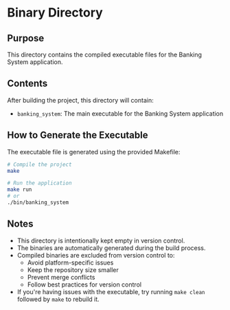 # Binary Directory

## Purpose
This directory contains the compiled executable files for the Banking System application.

## Contents
After building the project, this directory will contain:
- `banking_system`: The main executable for the Banking System application

## How to Generate the Executable
The executable file is generated using the provided Makefile:

```bash
# Compile the project
make

# Run the application
make run
# or
./bin/banking_system
```

## Notes
- This directory is intentionally kept empty in version control.
- The binaries are automatically generated during the build process.
- Compiled binaries are excluded from version control to:
  - Avoid platform-specific issues
  - Keep the repository size smaller
  - Prevent merge conflicts
  - Follow best practices for version control
- If you're having issues with the executable, try running `make clean` followed by `make` to rebuild it. 